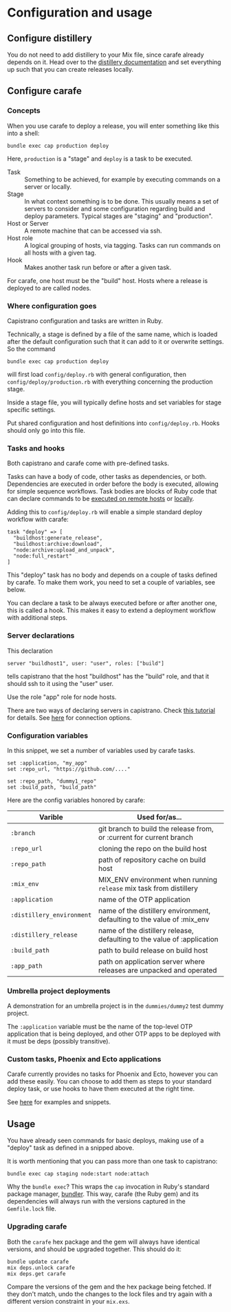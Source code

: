 # Configuration and usage

## Configure distillery

You do not need to add distillery to your Mix file, since carafe already depends on it. Head over to the
[distillery documentation](https://hexdocs.pm/distillery/getting-started.html) and set everything up such that
you can create releases locally.

## Configure carafe

### Concepts

When you use carafe to deploy a release, you will enter something like this into a shell:

```
bundle exec cap production deploy
```

Here, `production` is a "stage" and `deploy` is a task to be executed.

<dl>
<dt>Task</dt>
<dd>
Something to be achieved, for example by executing commands on a server or locally.
</dd>

<dt>Stage</dt>
<dd>
In what context something is to be done. This usually means a set of servers to consider and some configuration
regarding build and deploy parameters. Typical stages are "staging" and "production".
</dd>

<dt>Host or Server</dt>
<dd>
A remote machine that can be accessed via ssh.
</dd>

<dt>Host role</dt>
<dd>
A logical grouping of hosts, via tagging.
Tasks can run commands on all hosts with a given tag.
</dd>

<dt>Hook</dt>
<dd>
Makes another task run before or after a given task.
</dd>

</dl>

For carafe, one host must be the "build" host. Hosts where a release is deployed to are called nodes.

### Where configuration goes

Capistrano configuration and tasks are written in Ruby.

Technically, a stage is defined by a file of the same name, which is loaded after the default configuration
such that it can add to it or overwrite settings. So the command

```
bundle exec cap production deploy
```

will first load `config/deploy.rb` with general configuration, then `config/deploy/production.rb` with everything
concerning the production stage.

Inside a stage file, you will typically define hosts and set variables for stage specific settings.

Put shared configuration and host definitions into `config/deploy.rb`. Hooks should only go into this file.

### Tasks and hooks

Both capistrano and carafe come with pre-defined tasks.

Tasks can have a body of code, other tasks as dependencies, or both.
Dependencies are executed in order before the body is executed, allowing for
simple sequence workflows. Task bodies are blocks of Ruby code that can declare commands to be [executed
on remote hosts](http://capistranorb.com/documentation/getting-started/tasks/) or
[locally](http://capistranorb.com/documentation/getting-started/local-tasks/).

Adding this to `config/deploy.rb` will enable a simple standard deploy workflow with carafe:

```
task "deploy" => [
  "buildhost:generate_release",
  "buildhost:archive:download",
  "node:archive:upload_and_unpack",
  "node:full_restart"
]
```

This "deploy" task has no body and depends on a couple of tasks defined by carafe. To make them
work, you need to set a couple of variables, see below.

You can declare a task to be always executed before or after another one, this is called a hook.
This makes it easy to extend a deployment workflow with additional steps.

### Server declarations

This declaration

```
server "buildhost1", user: "user", roles: ["build"]
```

tells capistrano that the host "buildhost" has the "build" role, and that it should ssh to it
using the "user" user.

Use the role "app" role for node hosts.

There are two ways of declaring servers in capistrano. Check
[this tutorial](http://capistranorb.com/documentation/getting-started/preparing-your-application/)
for details. See [here](http://capistranorb.com/documentation/advanced-features/properties/)
for connection options.

### Configuration variables

In this snippet, we set a number of variables used by carafe tasks.

```
set :application, "my_app"
set :repo_url, "https://github.com/...."

set :repo_path, "dummy1_repo"
set :build_path, "build_path"
```

Here are the config variables honored by carafe:

|Varible|Used for/as...|
|---|---|
|`:branch`| git branch to build the release from, or :current for current branch|
|`:repo_url`| cloning the repo on the build host|
|`:repo_path`| path of repository cache on build host|
|`:mix_env`| MIX_ENV environment when running `release` mix task from distillery|
|`:application`| name of the OTP application|
|`:distillery_environment`| name of the distillery environment, defaulting to the value of :mix_env|
|`:distillery_release`| name of the distillery release, defaulting to the value of :application|
|`:build_path`| path to build release on build host|
|`:app_path`| path on application server where releases are unpacked and operated|

### Umbrella project deployments

A demonstration for an umbrella project is in the `dummies/dummy2` test dummy project.

The `:application` variable must be the name of the top-level OTP application that is being deployed,
and other OTP apps to be deployed with it must be deps (possibly transitive).

### Custom tasks, Phoenix and Ecto applications

Carafe currently provides no tasks for Phoenix and Ecto, however you can add these easily.
You can choose to add them as steps to your standard deploy task, or use hooks to have them
executed at the right time.

See [here](customtasks.html) for examples and snippets.

## Usage

You have already seen commands for basic deploys, making use of a "deploy" task as defined in
a snipped above.

It is worth mentioning that you can pass more than one task to capistrano:

```
bundle exec cap staging node:start node:attach
```

Why the `bundle exec`? This wraps the `cap` invocation in Ruby's standard package manager,
[bundler](https://bundler.io/). This way, carafe (the Ruby gem) and its dependencies
will always run with the versions captured in the `Gemfile.lock` file.

### Upgrading carafe

Both the `carafe` hex package and the gem will always have identical versions, and should
be upgraded together. This should do it:

```
bundle update carafe
mix deps.unlock carafe
mix deps.get carafe
```

Compare the versions of the gem and the hex package being fetched. If they don't match,
undo the changes to the lock files and try again with a different version constraint in your
`mix.exs`.

